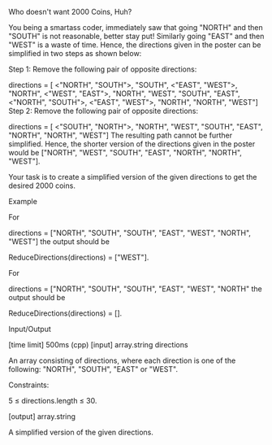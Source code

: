 Who doesn't want 2000 Coins, Huh?

You being a smartass coder, immediately saw that going "NORTH" and then "SOUTH" is not reasonable, better stay put! Similarly going "EAST" and then "WEST" is a waste of time. Hence, the directions given in the poster can be simplified in two steps as shown below:

Step 1: Remove the following pair of opposite directions:

directions = [ <"NORTH", "SOUTH">, 
              "SOUTH",  <"EAST", "WEST">, 
              "NORTH",  <"WEST", "EAST">, 
              "NORTH", "WEST", "SOUTH", 
              "EAST", <"NORTH", "SOUTH">, 
              <"EAST", "WEST">, "NORTH", 
              "NORTH", "WEST"]
Step 2: Remove the following pair of opposite directions:

directions = [ <"SOUTH", "NORTH">, "NORTH", 
              "WEST", "SOUTH", "EAST", 
              "NORTH", "NORTH", "WEST"]
The resulting path cannot be further simplified. Hence, the shorter version of the directions given in the poster would be ["NORTH", "WEST", "SOUTH", "EAST", "NORTH", "NORTH", "WEST"].

Your task is to create a simplified version of the given directions to get the desired 2000 coins.

Example

For

directions = ["NORTH", 
              "SOUTH", 
              "SOUTH", 
              "EAST", 
              "WEST", 
              "NORTH", 
              "WEST"]
the output should be

ReduceDirections(directions) = ["WEST"].

For

directions = ["NORTH", 
              "SOUTH", 
              "SOUTH", 
              "EAST", 
              "WEST", 
              "NORTH"
the output should be

ReduceDirections(directions) = [].

Input/Output

[time limit] 500ms (cpp)
[input] array.string directions

An array consisting of directions, where each direction is one of the following: "NORTH", "SOUTH", "EAST" or "WEST".

Constraints:

5 ≤ directions.length ≤ 30.

[output] array.string

A simplified version of the given directions.
